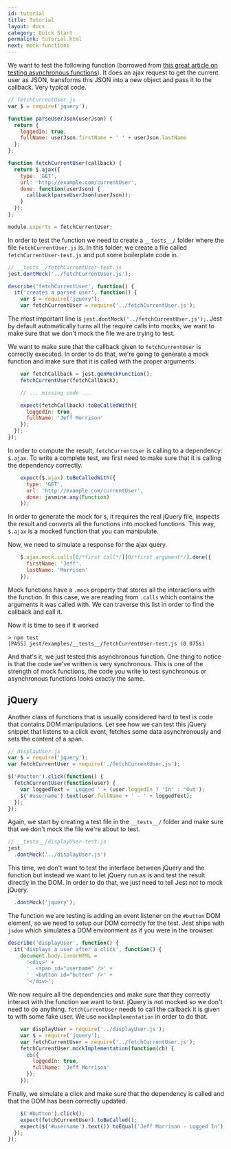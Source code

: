 ```yaml
---
id: tutorial
title: Tutorial
layout: docs
category: Quick Start
permalink: tutorial.html
next: mock-functions
---
```



We want to test the following function (borrowed from [this great article on testing asynchronous functions](http://martinfowler.com/articles/asyncJS.html)). It does an ajax request to get the current user as JSON, transforms this JSON into a new object and pass it to the callback. Very typical code.

```javascript
// fetchCurrentUser.js
var $ = require('jquery');

function parseUserJson(userJson) {
  return {
    loggedIn: true,
    fullName: userJson.firstName + ' ' + userJson.lastName
  };
};

function fetchCurrentUser(callback) {
  return $.ajax({
    type: 'GET',
    url: 'http://example.com/currentUser',
    done: function(userJson) {
      callback(parseUserJson(userJson));
    }
  });
};

module.exports = fetchCurrentUser;
```

In order to test the function we need to create a `__tests__/` folder where the file `fetchCurrentUser.js` is. In this folder, we create a file called `fetchCurrentUser-test.js` and put some boilerplate code in.

```javascript
// __tests__/fetchCurrentUser-test.js
jest.dontMock('../fetchCurrentUser.js');

describe('fetchCurrentUser', function() {
  it('creates a parsed user', function() {
    var $ = require('jquery');
    var fetchCurrentUser = require('../fetchCurrentUser.js');
```

The most important line is `jest.dontMock('../fetchCurrentUser.js');`. Jest by default automatically turns all the require calls into mocks, we want to make sure that we don't mock the file we are trying to test.

We want to make sure that the callback given to `fetchCurrentUser` is correctly executed. In order to do that, we're going to generate a mock function and make sure that it is called with the proper arguments.

```javascript
    var fetchCallback = jest.genMockFunction();
    fetchCurrentUser(fetchCallback);

    // ... missing code ...

    expect(fetchCallback).toBeCalledWith({
      loggedIn: true,
      fullName: 'Jeff Morrison'
    });
  });
});
```

In order to compute the result, `fetchCurrentUser` is calling to a dependency: `$.ajax`. To write a complete test, we first need to make sure that it is calling the dependency correctly.

```javascript
    expect($.ajax).toBeCalledWith({
      type: 'GET',
      url: 'http://example.com/currentUser',
      done: jasmine.any(Function)
    });
```

In order to generate the mock for `$`, it requires the real jQuery file, inspects the result and converts all the functions into mocked functions. This way, `$.ajax` is a mocked function that you can manipulate.

Now, we need to simulate a response for the ajax query.

```javascript
    $.ajax.mock.calls[0/*first call*/][0/*first argument*/].done({
      firstName: 'Jeff',
      lastName: 'Morrison'
    });
```

Mock functions have a `.mock` property that stores all the interactions with the function. In this case, we are reading from `.calls` which contains the arguments it was called with. We can traverse this list in order to find the callback and call it.

Now it is time to see if it worked

```
> npm test
[PASS] jest/examples/__tests__/fetchCurrentUser-test.js (0.075s)
```

And that's it, we just tested this asynchronous function. One thing to notice is that the code we've written is very synchronous. This is one of the strength of mock functions, the code you write to test synchronous or asynchronous functions looks exactly the same.


jQuery
------

Another class of functions that is usually considered hard to test is code that contains DOM manipulations. Let see how we can test this jQuery snippet that listens to a click event, fetches some data asynchronously and sets the content of a span.

```javascript
// displayUser.js
var $ = require('jquery');
var fetchCurrentUser = require('./fetchCurrentUser.js');

$('#button').click(function() {
  fetchCurrentUser(function(user) {
    var loggedText = 'Logged ' + (user.loggedIn ? 'In' : 'Out');
    $('#username').text(user.fullName + ' - ' + loggedText);
  });
});
```

Again, we start by creating a test file in the `__tests__/` folder and make sure that we don't mock the file we're about to test.

```javascript
// __tests__/displayUser-test.js
jest
  .dontMock('../displayUser.js')
```

This time, we don't want to test the interface between jQuery and the function but instead we want to let jQuery run as is and test the result directly in the DOM. In order to do that, we just need to tell Jest not to mock jQuery.

```javascript
  .dontMock('jquery');
```

The function we are testing is adding an event listener on the `#button` DOM element, so we need to setup our DOM correctly for the test. Jest ships with `jsdom` which simulates a DOM environment as if you were in the browser.

```javascript
describe('displayUser', function() {
  it('displays a user after a click', function() {
    document.body.innerHTML =
      '<div>' +
      '  <span id="username" />' +
      '  <button id="button" />' +
      '</div>';
```

We now require all the dependencies and make sure that they correctly interact with the function we want to test. jQuery is not mocked so we don't need to do anything. `fetchCurrentUser` needs to call the callback it is given to with some fake user. We use `mockImplementation` in order to do that.

```javascript
    var displayUser = require('../displayUser.js');
    var $ = require('jquery');
    var fetchCurrentUser = require('../fetchCurrentUser.js');
    fetchCurrentUser.mockImplementation(function(cb) {
      cb({
        loggedIn: true,
        fullName: 'Jeff Morrison'
      });
    });
```

Finally, we simulate a click and make sure that the dependency is called and that the DOM has been correctly updated.

```javascript
    $('#button').click();
    expect(fetchCurrentUser).toBeCalled();
    expect($('#username').text()).toEqual('Jeff Morrison - Logged In');
  });
});
```
